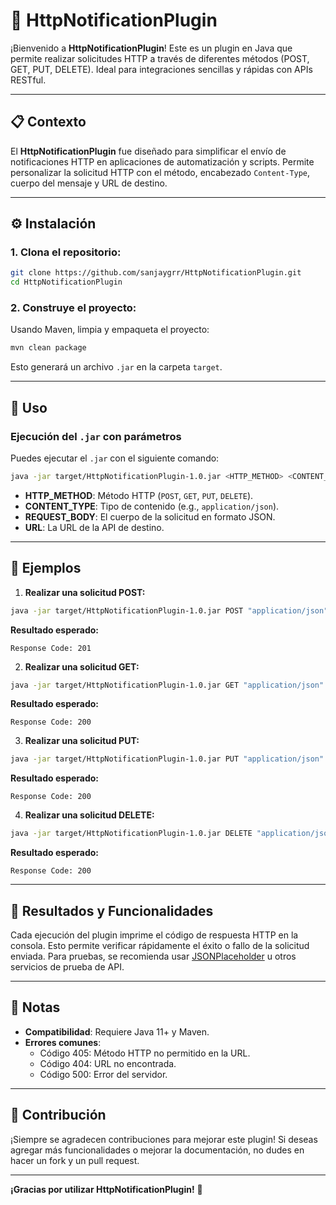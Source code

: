 
# 📡 HttpNotificationPlugin

¡Bienvenido a **HttpNotificationPlugin**! Este es un plugin en Java que permite realizar solicitudes HTTP a través de diferentes métodos (POST, GET, PUT, DELETE). Ideal para integraciones sencillas y rápidas con APIs RESTful.

---

## 📋 Contexto

El **HttpNotificationPlugin** fue diseñado para simplificar el envío de notificaciones HTTP en aplicaciones de automatización y scripts. Permite personalizar la solicitud HTTP con el método, encabezado `Content-Type`, cuerpo del mensaje y URL de destino.

---

## ⚙️ Instalación

### 1. Clona el repositorio:

```bash
git clone https://github.com/sanjaygrr/HttpNotificationPlugin.git
cd HttpNotificationPlugin
```

### 2. Construye el proyecto:

Usando Maven, limpia y empaqueta el proyecto:

```bash
mvn clean package
```

Esto generará un archivo `.jar` en la carpeta `target`.

---

## 🚀 Uso

### Ejecución del `.jar` con parámetros

Puedes ejecutar el `.jar` con el siguiente comando:

```bash
java -jar target/HttpNotificationPlugin-1.0.jar <HTTP_METHOD> <CONTENT_TYPE> <REQUEST_BODY> <URL>
```

- **HTTP_METHOD**: Método HTTP (`POST`, `GET`, `PUT`, `DELETE`).
- **CONTENT_TYPE**: Tipo de contenido (e.g., `application/json`).
- **REQUEST_BODY**: El cuerpo de la solicitud en formato JSON.
- **URL**: La URL de la API de destino.

---

## 🔧 Ejemplos

1. **Realizar una solicitud POST:**

```bash
java -jar target/HttpNotificationPlugin-1.0.jar POST "application/json" "{"title":"foo","body":"bar","userId":1}" "https://jsonplaceholder.typicode.com/posts"
```

**Resultado esperado:**
```
Response Code: 201
```

2. **Realizar una solicitud GET:**

```bash
java -jar target/HttpNotificationPlugin-1.0.jar GET "application/json" "" "https://jsonplaceholder.typicode.com/posts/1"
```

**Resultado esperado:**
```
Response Code: 200
```

3. **Realizar una solicitud PUT:**

```bash
java -jar target/HttpNotificationPlugin-1.0.jar PUT "application/json" "{"title":"updated title","body":"updated body","userId":1}" "https://jsonplaceholder.typicode.com/posts/1"
```

**Resultado esperado:**
```
Response Code: 200
```

4. **Realizar una solicitud DELETE:**

```bash
java -jar target/HttpNotificationPlugin-1.0.jar DELETE "application/json" "" "https://jsonplaceholder.typicode.com/posts/1"
```

**Resultado esperado:**
```
Response Code: 200
```

---

## 📄 Resultados y Funcionalidades

Cada ejecución del plugin imprime el código de respuesta HTTP en la consola. Esto permite verificar rápidamente el éxito o fallo de la solicitud enviada. Para pruebas, se recomienda usar [JSONPlaceholder](https://jsonplaceholder.typicode.com/) u otros servicios de prueba de API.

---

## 🚧 Notas

- **Compatibilidad**: Requiere Java 11+ y Maven.
- **Errores comunes**:
  - Código 405: Método HTTP no permitido en la URL.
  - Código 404: URL no encontrada.
  - Código 500: Error del servidor.

---

## 🎉 Contribución

¡Siempre se agradecen contribuciones para mejorar este plugin! Si deseas agregar más funcionalidades o mejorar la documentación, no dudes en hacer un fork y un pull request.

---

**¡Gracias por utilizar HttpNotificationPlugin!** 🎈
